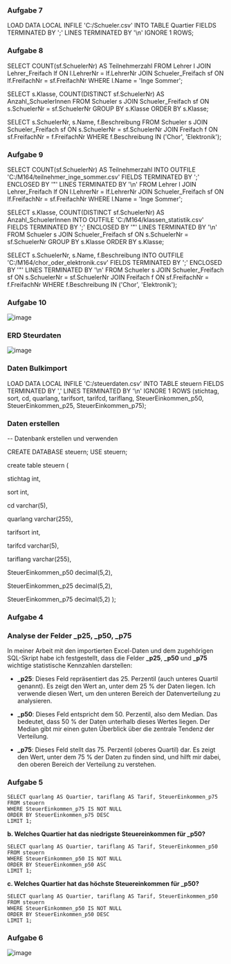 ### Aufgabe 7

LOAD DATA LOCAL INFILE 'C:/Schueler.csv'
INTO TABLE Quartier
FIELDS TERMINATED BY ';'
LINES TERMINATED BY '\n'
IGNORE 1 ROWS;

### Aufgabe 8

SELECT COUNT(sf.SchuelerNr) AS Teilnehmerzahl
FROM Lehrer l
JOIN Lehrer_Freifach lf ON l.LehrerNr = lf.LehrerNr
JOIN Schueler_Freifach sf ON lf.FreifachNr = sf.FreifachNr
WHERE l.Name = 'Inge Sommer';

SELECT s.Klasse, COUNT(DISTINCT sf.SchuelerNr) AS Anzahl_SchuelerInnen
FROM Schueler s
JOIN Schueler_Freifach sf ON s.SchuelerNr = sf.SchuelerNr
GROUP BY s.Klasse
ORDER BY s.Klasse;

SELECT s.SchuelerNr, s.Name, f.Beschreibung
FROM Schueler s
JOIN Schueler_Freifach sf ON s.SchuelerNr = sf.SchuelerNr
JOIN Freifach f ON sf.FreifachNr = f.FreifachNr
WHERE f.Beschreibung IN ('Chor', 'Elektronik');

### Aufgabe 9

SELECT COUNT(sf.SchuelerNr) AS Teilnehmerzahl
INTO OUTFILE 'C:/M164/teilnehmer_inge_sommer.csv'
FIELDS TERMINATED BY ';'
ENCLOSED BY '"'
LINES TERMINATED BY '\n'
FROM Lehrer l
JOIN Lehrer_Freifach lf ON l.LehrerNr = lf.LehrerNr
JOIN Schueler_Freifach sf ON lf.FreifachNr = sf.FreifachNr
WHERE l.Name = 'Inge Sommer';

SELECT s.Klasse, COUNT(DISTINCT sf.SchuelerNr) AS Anzahl_SchuelerInnen
INTO OUTFILE 'C:/M164/klassen_statistik.csv'
FIELDS TERMINATED BY ';'
ENCLOSED BY '"'
LINES TERMINATED BY '\n'
FROM Schueler s
JOIN Schueler_Freifach sf ON s.SchuelerNr = sf.SchuelerNr
GROUP BY s.Klasse
ORDER BY s.Klasse;

SELECT s.SchuelerNr, s.Name, f.Beschreibung
INTO OUTFILE 'C:/M164/chor_oder_elektronik.csv'
FIELDS TERMINATED BY ';'
ENCLOSED BY '"'
LINES TERMINATED BY '\n'
FROM Schueler s
JOIN Schueler_Freifach sf ON s.SchuelerNr = sf.SchuelerNr
JOIN Freifach f ON sf.FreifachNr = f.FreifachNr
WHERE f.Beschreibung IN ('Chor', 'Elektronik');

### Aufgabe 10

![image](https://github.com/user-attachments/assets/e4967589-b975-4ade-ac89-036b4f6edcfe)


### ERD Steurdaten

![image](https://github.com/user-attachments/assets/3bb1b16c-dced-44f3-81bb-6479d971b52e)


### Daten Bulkimport

LOAD DATA LOCAL INFILE 'C:/steuerdaten.csv'
INTO TABLE steuern
FIELDS TERMINATED BY ','
LINES TERMINATED BY '\n'
IGNORE 1 ROWS
(stichtag, sort, cd, quarlang, tarifsort, tarifcd, tariflang, SteuerEinkommen_p50, SteuerEinkommen_p25, SteuerEinkommen_p75);

### Daten erstellen

-- Datenbank erstellen und verwenden

CREATE DATABASE steuern;
USE steuern;
 
create table steuern (
 
stichtag int,
 
sort int,
 
cd varchar(5),
 
quarlang varchar(255),
 
tarifsort int,
 
tarifcd varchar(5),
 
tariflang varchar(255),
 
SteuerEinkommen_p50 decimal(5,2),
 
SteuerEinkommen_p25 decimal(5,2),
 
SteuerEinkommen_p75 decimal(5,2)
);

### Aufgabe 4

### Analyse der Felder _p25, _p50, _p75
 
In meiner Arbeit mit den importierten Excel-Daten und dem zugehörigen SQL-Skript habe ich festgestellt, dass die Felder **_p25**, **_p50** und **_p75** wichtige statistische Kennzahlen darstellen:
 
- **_p25**: Dieses Feld repräsentiert das 25. Perzentil (auch unteres Quartil genannt). Es zeigt den Wert an, unter dem 25 % der Daten liegen. Ich verwende diesen Wert, um den unteren Bereich der Datenverteilung zu analysieren.
 
- **_p50**: Dieses Feld entspricht dem 50. Perzentil, also dem Median. Das bedeutet, dass 50 % der Daten unterhalb dieses Wertes liegen. Der Median gibt mir einen guten Überblick über die zentrale Tendenz der Verteilung.
 
- **_p75**: Dieses Feld stellt das 75. Perzentil (oberes Quartil) dar. Es zeigt den Wert, unter dem 75 % der Daten zu finden sind, und hilft mir dabei, den oberen Bereich der Verteilung zu verstehen.

 ### Aufgabe 5

 ```
SELECT quarlang AS Quartier, tariflang AS Tarif, SteuerEinkommen_p75
FROM steuern
WHERE SteuerEinkommen_p75 IS NOT NULL
ORDER BY SteuerEinkommen_p75 DESC
LIMIT 1;
```
 
**b.    Welches Quartier hat das niedrigste Steuereinkommen für _p50?**
 
```
SELECT quarlang AS Quartier, tariflang AS Tarif, SteuerEinkommen_p50
FROM steuern
WHERE SteuerEinkommen_p50 IS NOT NULL
ORDER BY SteuerEinkommen_p50 ASC
LIMIT 1;
```
 
**c.    Welches Quartier hat das höchste Steuereinkommen für _p50?**
 
```
SELECT quarlang AS Quartier, tariflang AS Tarif, SteuerEinkommen_p50
FROM steuern
WHERE SteuerEinkommen_p50 IS NOT NULL
ORDER BY SteuerEinkommen_p50 DESC
LIMIT 1;
```
 


 ### Aufgabe 6

 ![image](https://github.com/user-attachments/assets/65e027e8-f516-41f4-823c-7d8ac38d7537)


